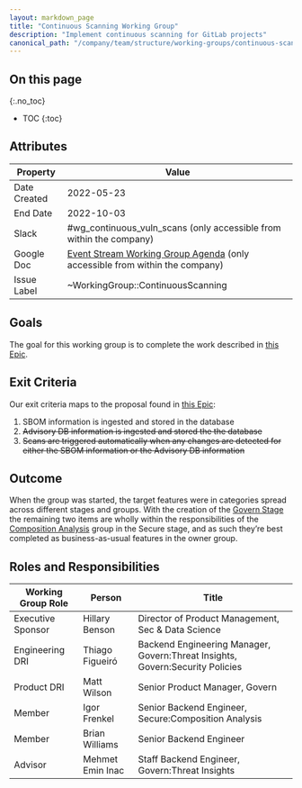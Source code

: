 ```yaml
---
layout: markdown_page
title: "Continuous Scanning Working Group"
description: "Implement continuous scanning for GitLab projects"
canonical_path: "/company/team/structure/working-groups/continuous-scanning/"
---
```


## On this page
{:.no_toc}

- TOC
{:toc}

## Attributes

| Property        | Value           |
|-----------------|-----------------|
| Date Created    | 2022-05-23 |
| End Date | 2022-10-03 |
| Slack           | #wg_continuous_vuln_scans (only accessible from within the company) |
| Google Doc      | [Event Stream Working Group Agenda](https://docs.google.com/document/d/1ubcIkyL1rAThg_tsbm5gpEOQtOFLfKe9g9t-z8Cs95o) (only accessible from within the company) |
| Issue Label | ~WorkingGroup::ContinuousScanning |

## Goals

The goal for this working group is to complete the work described in [this Epic](https://gitlab.com/groups/gitlab-org/-/epics/7886).

## Exit Criteria

Our exit criteria maps to the proposal found in [this Epic](https://gitlab.com/groups/gitlab-org/-/epics/7886):
 1. SBOM information is ingested and stored in the database
 1. ~~Advisory DB information is ingested and stored the the database~~
 1. ~~Scans are triggered automatically when any changes are detected for either the SBOM information or the Advisory DB information~~

## Outcome

When the group was started, the target features were in categories spread across different stages and groups. With the creation of the [Govern Stage](https://about.gitlab.com/direction/govern/) the remaining two items are wholly within the responsibilities of the [Composition Analysis](https://about.gitlab.com/direction/secure/#groups) group in the Secure stage, and as such they’re best completed as business-as-usual features in the owner group.

## Roles and Responsibilities

| Working Group Role | Person             | Title                                           |
|--------------------|--------------------|-------------------------------------------------|
| Executive Sponsor  | Hillary Benson     | Director of Product Management, Sec & Data Science  |
| Engineering DRI    | Thiago Figueiró    | Backend Engineering Manager, Govern:Threat Insights, Govern:Security Policies |
| Product DRI        | Matt Wilson        | Senior Product Manager, Govern                  |
| Member             | Igor Frenkel       | Senior Backend Engineer, Secure:Composition Analysis |
| Member             | Brian Williams     | Senior Backend Engineer                         |
| Advisor            | Mehmet Emin Inac   | Staff Backend Engineer, Govern:Threat Insights  |
